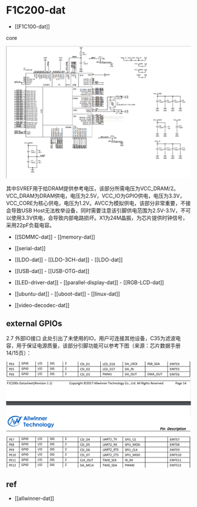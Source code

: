 
# F1C200-dat

- [[F1C100-dat]]

core 

![](2025-08-19-14-11-21.png)

其中SVREF用于给DRAM提供参考电压，该部分所需电压为VCC_DRAM/2。VCC_DRAM为DRAM供电，电压为2.5V，VCC_IO为GPIO供电，电压为3.3V，VCC_CORE为核心供电，电压为1.2V。AVCC为模拟供电，该部分非常重要，不接会导致USB Host无法枚举设备，同时需要注意该引脚供电范围为2.5V-3.1V，不可以使用3.3V供电，会导致内部电路损坏。X1为24M晶振，为芯片提供时钟信号，采用22pF负载电容。

- [[SDMMC-dat]] - [[memory-dat]]

- [[serial-dat]]

- [[LDO-dat]] - [[LDO-3CH-dat]] - [[LDO-dat]]

- [[USB-dat]] - [[USB-OTG-dat]]

- [[LED-driver-dat]] - [[parallel-display-dat]] - [[RGB-LCD-dat]]

- [[ubuntu-dat]] - [[uboot-dat]] - [[linux-dat]]

- [[video-decodec-dat]]


## external GPIOs 

2.7 外部IO接口
此处引出了未使用的IO，用户可连接其他设备，C35为滤波电容，用于保证电源质量，该部分引脚功能可以参考下图（来源：芯片数据手册14/15页）：


![](2025-08-19-14-22-03.png)


## ref 

- [[allwinner-dat]]

